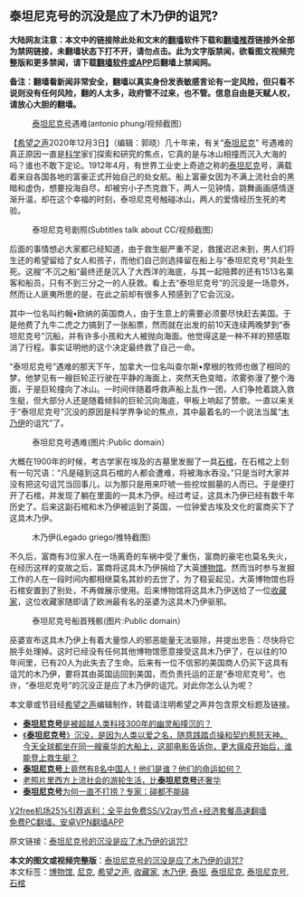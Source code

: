  <h2>泰坦尼克号的沉没是应了木乃伊的诅咒?</h2> <p class="notice"><b>大陆网友注意：本文中的链接除此处和文末的<a href="https://github.com/bannedbook/fanqiang" >翻墙</a>软件下载和<a href="https://github.com/killgcd/justmysocks/blob/master/README.md">翻墙推荐</a>链接外全部为禁网链接，未翻墙状态下打不开，请勿点击。此为文字版禁闻，欲看图文视频完整版和更多禁闻，请下载<a href="https://github.com/bannedbook/fanqiang">翻墙软件或APP</a>后翻墙上禁闻网。</p><p>备注：翻墙看新闻非常安全，翻墙以真实身份发表敏感言论有一定风险，但只看不说则没有任何风险，翻的人太多，政府管不过来，也不管。信息自由是天赋人权，请放心大胆的翻墙。</b></p>  <div class="entry"> <figure><figcaption><a href="https://www.bannedbook.org/bnews/tag/%e6%b3%b0%e5%9d%a6%e5%b0%bc%e5%85%8b%e5%8f%b7/" class="st_tag internal_tag" rel="tag" title="标签 泰坦尼克号 下的日志">泰坦尼克号</a>遇难(antonio phung/视频截图）</figcaption></figure> <p>【<span class='wp_keywordlink_affiliate'><a href="https://www.soundofhope.org" title="希望之声" target="_blank">希望之声</a></span>2020年12月3日】（编辑：郭晓）几十年来，有关“<a href="https://www.bannedbook.org/bnews/tag/%E6%B3%B0%E5%9D%A6/" class="st_tag internal_tag" rel="tag" title="标签 泰坦 下的日志">泰坦</a><a href="https://www.bannedbook.org/bnews/tag/%E5%B0%BC%E5%85%8B/" class="st_tag internal_tag" rel="tag" title="标签 尼克 下的日志">尼克</a>” 号遇难的真正原因一直是<span class='wp_keywordlink'><a href="https://www.bannedbook.org/forum11/topic309.html" title="禁片：“科学”的棍子" target="_blank">科学</a></span>家们探索和研究的焦点，它真的是与冰山相撞而沉入大海的吗？谁也不敢下定论。1912年4月，有世界工业史上奇迹之称的<a href="https://www.bannedbook.org/bnews/tag/%E6%B3%B0%E5%9D%A6%E5%B0%BC%E5%85%8B/" class="st_tag internal_tag" rel="tag" title="标签 泰坦尼克 下的日志">泰坦尼克</a>号，满载着来自各国各地的富豪正式开始自己的处女航。船上富豪女因为不满上流社会的黑暗和虚伪，想要投海自尽，却被穷小子杰克救下，两人一见钟情，跳舞画画感情逐渐升温，却在这个幸福的时刻，泰坦尼克号触碰冰山，两人的爱情经历生死的考验。</p> <figure><figcaption>泰坦尼克号剧照(Subtitles talk about CC/视频截图）</figcaption></figure> <p>后面的事情想必大家都已经知道，由于救生艇严重不足，救援迟迟未到，男人们将生还的希望留给了女人和孩子，而他们自己则选择留在船上与“泰坦尼克号”共赴生死。这艘“不沉之船”最终还是沉入了大西洋的海底，与其一起陪葬的还有1513名乘客和船员，只有不到三分之一的人获救。看上去“泰坦尼克号”的沉没是一场意外，然而让人匪夷所思的是，在此之前却有很多人预感到了它会沉没。</p>  <p>其中一位名叫约翰•欧纳的英国商人，由于生意上的需要必须要尽快赶去美国。于是他费了九牛二虎之力搞到了一张船票，然而就在出发的前10天连续两晚梦到“泰坦尼克号”沉船，并有许多小孩和大人被抛向海面。他觉得这是一种不祥的预感取消了行程。事实证明他的这个决定最终救了自己一命。</p> <p>“泰坦尼克号”遇难的那天下午，加拿大一位名叫查尔斯•摩根的牧师也做了相同的梦。他梦见有一艘巨轮正行驶在平静的海面上，突然天色变暗，浓雾弥漫了整个海面，于是巨轮撞向了冰山。一时间伴随着呼救声船上乱作一团，人们争抢着跳入救生艇，但大部分人还是随着倾斜的巨轮沉向海底，甲板上响起了赞歌。一直以来关于“泰坦尼克号”沉没的原因是科学界争论的焦点，其中最着名的一个说法当属“<a href="https://www.bannedbook.org/bnews/tag/%E6%9C%A8%E4%B9%83%E4%BC%8A/" class="st_tag internal_tag" rel="tag" title="标签 木乃伊 下的日志">木乃伊</a>的诅咒”了。</p>  <figure><figcaption>泰坦尼克号遇难(图片:Public domain）</figcaption></figure> <p>大概在1900年的时候，考古学家在埃及的古墓里发掘了一具<a href="https://www.bannedbook.org/bnews/tag/%E7%9F%B3%E6%A3%BA/" class="st_tag internal_tag" rel="tag" title="标签 石棺 下的日志">石棺</a>，在石棺之上刻有一句咒语：“凡是碰到这具石棺的人都会遭难，将被海水吞没。”只是当时大家并没有把这句诅咒当回事儿，以为那只是用来吓唬一些挖坟掘墓的人而已。于是便打开了石棺，并发现了躺在里面的一具木乃伊。经过考证，这具木乃伊已经有数千年历史了。后来这副石棺和木乃伊被运到了英国，一位钟爱古埃及文化的富商买下了这具木乃伊。</p> <figure><figcaption>木乃伊(Legado griego/推特截图）</figcaption></figure> <p>不久后，富商有3位家人在一场离奇的车祸中受了重伤，富商的豪宅也莫名失火，在经历这样的变故之后，富商将这具木乃伊捐给了大英<a href="https://www.bannedbook.org/bnews/tag/%e5%8d%9a%e7%89%a9%e9%a6%86/" class="st_tag internal_tag" rel="tag" title="标签 博物馆 下的日志">博物馆</a>。然而当时参与发掘工作的人在一段时间内都相继莫名其妙的去世了，为了稳妥起见，大英博物馆也将石棺安置到了别处，不再做展示使用。后来博物馆将这具木乃伊送给了一位<a href="https://www.bannedbook.org/bnews/tag/%E6%94%B6%E8%97%8F%E5%AE%B6/" class="st_tag internal_tag" rel="tag" title="标签 收藏家 下的日志">收藏家</a>，这位收藏家随即请了欧洲最有名的巫婆为这具木乃伊驱邪。</p>  <figure><figcaption>泰坦尼克号船首残骸(图片:Public domain）</figcaption></figure> <p>巫婆宣布这具木乃伊上有着大量惊人的邪恶能量无法驱除，并提出忠告：尽快将它脱手处理掉。这时已经没有任何其他博物馆愿意接受这具木乃伊了，在以往的10年间里，已有20人为此失去了生命。后来有一位不信邪的美国商人仍买下这具有诅咒的木乃伊，要将其由英国运回到美国，而负责托运的正是“泰坦尼克号”。也许，“泰坦尼克号”的沉没正是应了木乃伊的诅咒。对此你怎么认为呢？</p> <p>本文章或节目经<a href="https://www.bannedbook.org/bnews/tag/%e5%b8%8c%e6%9c%9b%e4%b9%8b%e5%a3%b0/" class="st_tag internal_tag" rel="tag" title="标签 希望之声 下的日志">希望之声</a>编辑制作，转载请注明希望之声并包含原文标题及链接。</p>  <ul class='op-related-articles' title='相关阅读'> <li><a href='https://www.bannedbook.org/bnews/comments/20201021/1417342.html' target='_blank'><b>泰坦尼克号</b>是被超越人类科技300年的幽灵船撞沉的？</a></li> <li><a href='https://www.bannedbook.org/bnews/comments/20200911/1394568.html' target='_blank'>《<b>泰坦尼克号</b>》沉没，是因为人类以爱之名，随意践踏贞操和契约惹怒天神。今天全球都坐在同一艘豪华的大船上，这部电影告诉你，更大瘟疫开始后，谁能登上救生艇？</a></li> <li><a href='https://www.bannedbook.org/bnews/comments/20200624/1371324.html' target='_blank'><b>泰坦尼克号</b>上竟然有8名中国人！他们是谁？他们的命运如何？</a></li> <li><a href='https://www.bannedbook.org/bnews/comments/20200415/1369806.html' target='_blank'>老照片里西方上流社会的游轮生活，比<b>泰坦尼克号</b>还奢华</a></li> <li><a href='https://www.bannedbook.org/bnews/funmedia/20200728/1367269.html' target='_blank'><b>泰坦尼克号</b>为何一直不打捞？专家：碰都不能碰</a></li> </ul> <p class="texttj"> <a href="https://github.com/bannedbook/fanqiang/wiki/V2ray%E6%9C%BA%E5%9C%BA" target="_blank">V2free机场25%引荐返利：全平台免费SS/V2ray节点+经济套餐高速翻墙</a><br/> <a href="https://github.com/bannedbook/fanqiang/wiki/%E7%A6%81%E9%97%BB%E7%BD%91%E5%AE%89%E5%8D%93%E7%BF%BB%E5%A2%99%E6%96%B0%E9%97%BBAPP" target="_blank">免费PC翻墙、安卓VPN翻墙APP</a></p><p>原文链接：<a class="src_link"  href="https://www.soundofhope.org/post/448318" target="_blank">泰坦尼克号的沉没是应了木乃伊的诅咒?</a></p><a name='sharetosocial'></a>       <div><b>本文的图文或视频完整版</b>：<a href='https://www.bannedbook.org/bnews/comments/20201203/1441596.html'>泰坦尼克号的沉没是应了木乃伊的诅咒?</a></div>  </div><!--END ENTRY--> <div class="postfooter"> <div>本文标签：<a href="https://www.bannedbook.org/bnews/tag/%e5%8d%9a%e7%89%a9%e9%a6%86/" rel="tag">博物馆</a>, <a href="https://www.bannedbook.org/bnews/tag/%E5%B0%BC%E5%85%8B/" rel="tag">尼克</a>, <a href="https://www.bannedbook.org/bnews/tag/%e5%b8%8c%e6%9c%9b%e4%b9%8b%e5%a3%b0/" rel="tag">希望之声</a>, <a href="https://www.bannedbook.org/bnews/tag/%E6%94%B6%E8%97%8F%E5%AE%B6/" rel="tag">收藏家</a>, <a href="https://www.bannedbook.org/bnews/tag/%E6%9C%A8%E4%B9%83%E4%BC%8A/" rel="tag">木乃伊</a>, <a href="https://www.bannedbook.org/bnews/tag/%E6%B3%B0%E5%9D%A6/" rel="tag">泰坦</a>, <a href="https://www.bannedbook.org/bnews/tag/%E6%B3%B0%E5%9D%A6%E5%B0%BC%E5%85%8B/" rel="tag">泰坦尼克</a>, <a href="https://www.bannedbook.org/bnews/tag/%e6%b3%b0%e5%9d%a6%e5%b0%bc%e5%85%8b%e5%8f%b7/" rel="tag">泰坦尼克号</a>, <a href="https://www.bannedbook.org/bnews/tag/%E7%9F%B3%E6%A3%BA/" rel="tag">石棺</a></div>  </div><!--END POSTFOOTER--> 